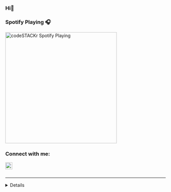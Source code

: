 ### Hi👋

### Spotify Playing 🎧

[<img src="https://now-playing-codestackr.vercel.app/api/spotify-playing" alt="codeSTACKr Spotify Playing" width="350" />](https://open.spotify.com/user/swyqyimdc12jajde4vpwd2x1b)

### Connect with me:

[<img align="left" alt="codeSTACKr | YouTube" width="22px" src="https://cdn.jsdelivr.net/npm/simple-icons@v3/icons/youtube.svg" />][youtube]

<br />
<br />

---
<details>

  <img align="left" alt="codeSTACKr's GitHub Stats" src="github-readme-stats-tau-rust.vercel.app
?username=codeSTACKr&show_icons=true&hide_border=true" />

</details>

[youtube]: https://youtube.com/codeSTACKr
